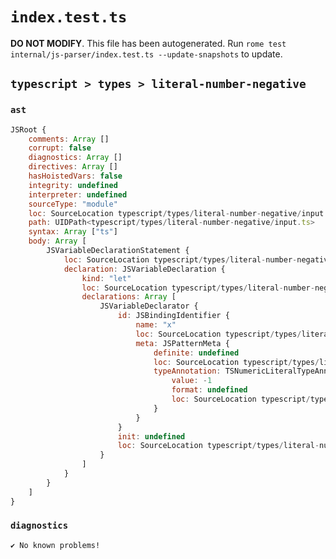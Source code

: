 # `index.test.ts`

**DO NOT MODIFY**. This file has been autogenerated. Run `rome test internal/js-parser/index.test.ts --update-snapshots` to update.

## `typescript > types > literal-number-negative`

### `ast`

```javascript
JSRoot {
	comments: Array []
	corrupt: false
	diagnostics: Array []
	directives: Array []
	hasHoistedVars: false
	integrity: undefined
	interpreter: undefined
	sourceType: "module"
	loc: SourceLocation typescript/types/literal-number-negative/input.ts 1:0-2:0
	path: UIDPath<typescript/types/literal-number-negative/input.ts>
	syntax: Array ["ts"]
	body: Array [
		JSVariableDeclarationStatement {
			loc: SourceLocation typescript/types/literal-number-negative/input.ts 1:0-1:10
			declaration: JSVariableDeclaration {
				kind: "let"
				loc: SourceLocation typescript/types/literal-number-negative/input.ts 1:0-1:10
				declarations: Array [
					JSVariableDeclarator {
						id: JSBindingIdentifier {
							name: "x"
							loc: SourceLocation typescript/types/literal-number-negative/input.ts 1:4-1:9
							meta: JSPatternMeta {
								definite: undefined
								loc: SourceLocation typescript/types/literal-number-negative/input.ts 1:4-1:9
								typeAnnotation: TSNumericLiteralTypeAnnotation {
									value: -1
									format: undefined
									loc: SourceLocation typescript/types/literal-number-negative/input.ts 1:7-1:9
								}
							}
						}
						init: undefined
						loc: SourceLocation typescript/types/literal-number-negative/input.ts 1:4-1:9
					}
				]
			}
		}
	]
}
```

### `diagnostics`

```
✔ No known problems!

```
